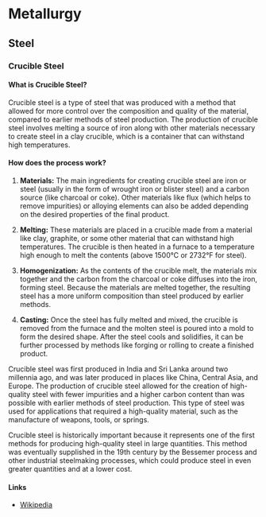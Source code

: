 # Metallurgy

## Steel

### Crucible Steel

#### What is Crucible Steel?

Crucible steel is a type of steel that was produced with a method that allowed for more control over the composition and quality of the material, compared to earlier methods of steel production. The production of crucible steel involves melting a source of iron along with other materials necessary to create steel in a clay crucible, which is a container that can withstand high temperatures.

#### How does the process work?

1. **Materials:** The main ingredients for creating crucible steel are iron or steel (usually in the form of wrought iron or blister steel) and a carbon source (like charcoal or coke). Other materials like flux (which helps to remove impurities) or alloying elements can also be added depending on the desired properties of the final product.

2. **Melting:** These materials are placed in a crucible made from a material like clay, graphite, or some other material that can withstand high temperatures. The crucible is then heated in a furnace to a temperature high enough to melt the contents (above 1500°C or 2732°F for steel).

3. **Homogenization:** As the contents of the crucible melt, the materials mix together and the carbon from the charcoal or coke diffuses into the iron, forming steel. Because the materials are melted together, the resulting steel has a more uniform composition than steel produced by earlier methods.

4. **Casting:** Once the steel has fully melted and mixed, the crucible is removed from the furnace and the molten steel is poured into a mold to form the desired shape. After the steel cools and solidifies, it can be further processed by methods like forging or rolling to create a finished product.

Crucible steel was first produced in India and Sri Lanka around two millennia ago, and was later produced in places like China, Central Asia, and Europe. The production of crucible steel allowed for the creation of high-quality steel with fewer impurities and a higher carbon content than was possible with earlier methods of steel production. This type of steel was used for applications that required a high-quality material, such as the manufacture of weapons, tools, or springs.

Crucible steel is historically important because it represents one of the first methods for producing high-quality steel in large quantities. This method was eventually supplished in the 19th century by the Bessemer process and other industrial steelmaking processes, which could produce steel in even greater quantities and at a lower cost.

#### Links

- [Wikipedia](https://en.wikipedia.org/wiki/Crucible_steel)